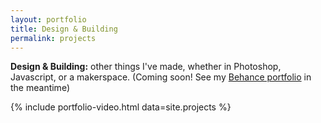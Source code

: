 ```yaml
---
layout: portfolio
title: Design & Building
permalink: projects
---
```


**Design & Building:** other things I've made, whether in Photoshop, Javascript, or a makerspace. (Coming soon! See my [Behance portfolio](https://www.behance.net/wwsalmon) in the meantime)

{% include portfolio-video.html data=site.projects %}
